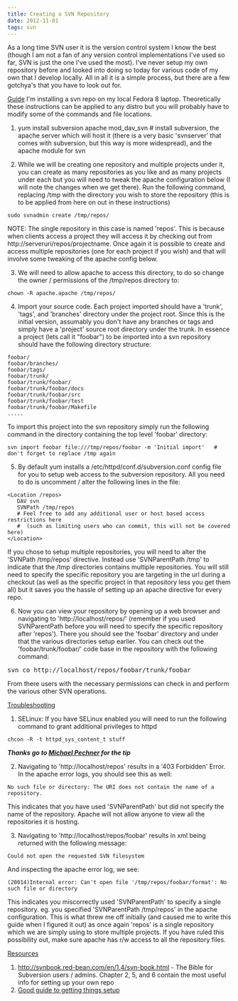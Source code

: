 ```yaml
---
title: Creating a SVN Repository
date: 2012-11-01
tags: svn
---
```


As a long time SVN user it is the version control system I know the best (though I am not a fan of any version control 
implementations I've used so far, SVN is just the one I've used the most). I've never setup my own repository before and 
looked into doing so today for various code of my own that I develop locally. All in all it is a simple process, but there are
a few gotchya's that you have to look out for.

<u>Guide</u>
I'm installing a svn repo on my local Fedora 8 laptop. Theoretically these instructions can be applied to any distro but you
will probably have to modify some of the commands and file locations.

1. yum install subversion apache mod_dav_svn   # install subversion, the apache server which will host it (there is a very 
basic 'svnserver' that comes with subversion, but this way is more widespread), and the apache module for svn

2. While we will be creating one repository and multiple projects under it, you can create as many repositories as you like and as many projects under each but you will need to tweak the apache configuration below (I will note the changes when we get there). Run the following command, replacing /tmp with the directory you wish to store the repository (this is to be applied from here on out in these instructions)

```
sudo svnadmin create /tmp/repos/
```

NOTE: The single repository in this case is named 'repos'. This is because when clients access a project they will access it 
by checking out from http://serveruri/repos/projectname. Once again it is possible to create and access multiple repositories 
(one for each project if you wish) and that will involve some tweaking of the apache config below.

3. We will need to allow apache to access this directory, to do so change the owner / permissions of the /tmp/repos directory 
to:

```
chown -R apache.apache /tmp/repos/
```

4. Import your source code. Each project imported should have a 'trunk', 'tags', and 'branches' directory under the project 
root. Since this is the initial version, assumably you don't have any branches or tags and simply have a 'project' source root
directory under the trunk. In essence a project (lets call it "foobar") to be imported into a svn repository should have the 
following directory structure:

```
foobar/
foobar/branches/
foobar/tags/
foobar/trunk/
foobar/trunk/foobar/
foobar/trunk/foobar/docs
foobar/trunk/foobar/src
foobar/trunk/foobar/test
foobar/trunk/foobar/Makefile
.....
```

To import this project into the svn repository simply run the following command in the directory containing the top level 
'foobar' directory:
```
svn import foobar file:///tmp/repos/foobar -m 'Initial import'   #  don't forget to replace /tmp again
```

5. By default yum installs a /etc/httpd/conf.d/subversion.conf config file for you to setup web access to the subversion 
repository. All you need to do is uncomment / alter the following lines in the file:

```
<Location /repos>
   DAV svn
   SVNPath /tmp/repos
   # Feel free to add any additional user or host based access restrictions here 
   #  (such as limiting users who can commit, this will not be covered here)
</Location>
```

If you chose to setup multiple repositories, you will need to alter the 'SVNPath /tmp/repos' directive. Instead use 
'SVNParentPath /tmp' to indicate that the /tmp directories contains multiple repositories. You will still need to specify the 
specific repository you are targeting in the url during a checkout (as well as the specific project in that repository less 
you get them all) but it saves you the hassle of setting up an apache directive for every repo.

6. Now you can view your repository by opening up a web browser and navigating to 'http://localhost/repos/' (remember if you 
used SVNParentPath before you will need to specify the specific repository after 'repos'). There you should see the 'foobar' 
directory and under that the various directories setup earlier. You can check out the 'foobar/trunk/foobar/' code base in the 
repository with the following command:
<pre>svn co http://localhost/repos/foobar/trunk/foobar</pre>
From there users with the necessary permissions can check in and perform the various other SVN operations.

<u>Troubleshooting</u>
1. SELinux: If you have SELinux enabled you will need to run the following command to grant additional privileges to httpd

```
chcon -R -t httpd_sys_content_t stuff
```

<i><b>Thanks go to <a href="http://mikey.com/">Michael Pechner</a> for the tip</b></i>

2. Navigating to 'http://localhost/repos' results in a '403 Forbidden' Error. In the apache error logs, you should see this as well:

```
No such file or directory: The URI does not contain the name of a repository.
```

This indicates that you have used 'SVNParentPath' but did not specify the name of the repository. Apache will not allow anyone 
to view all the repositories it is hosting.

3. Navigating to 'http://localhost/repos/foobar' results in xml being returned with the following message:

```
Could not open the requested SVN filesystem
```

And inspecting the apache error log, we see:

```
(20014)Internal error: Can't open file '/tmp/repos/foobar/format': No such file or directory
```

This indicates you miscorrectly used 'SVNParentPath' to specify a single repository. eg. you specified 'SVNParentPath 
/tmp/repos' in the apache configuration. This is what threw me off initially (and caused me to write this guide when I figured
it out) as once again 'repos' is a single repository which we are simply using to store multiple projects. If you have ruled 
this possibility out, make sure apache has r/w access to all the repository files. 


<u>Resources</u><br/>
1. <a href="http://svnbook.red-bean.com/en/1.4/svn-book.html">http://svnbook.red-bean.com/en/1.4/svn-book.html</a>   -  The Bible for Subversion users / admins. Chapter 2, 5, and 6 contain 
the most useful info for setting up your own repo<br/>
2. <a href="https://support.railsmachine.com/index.php?pg=kb.page&id=42">Good guide to getting things setup</a>
